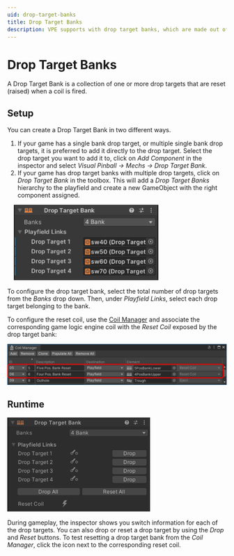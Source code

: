 ```yaml
---
uid: drop-target-banks
title: Drop Target Banks
description: VPE supports with drop target banks, which are made out of multiple drop targets.
---
```


# Drop Target Banks

A Drop Target Bank is a collection of one or more drop targets that are reset (raised) when a coil is fired.

## Setup

You can create a Drop Target Bank in two different ways.

1. If your game has a single bank drop target, or multiple single bank drop targets, it is preferred to add it directly to the drop target. Select the drop target you want to add it to, click on *Add Component* in the inspector and select *Visual Pinball -> Mechs -> Drop Target Bank*. 
2. If your game has drop target banks with multiple drop targets, click on *Drop Target Bank* in the toolbox. This will add a *Drop Target Banks* hierarchy to the playfield and create a new GameObject with the right component assigned.

<img src="drop-target-bank-inspector.png" width="332" class="img-responsive pull-right" style="margin-left: 15px">

To configure the drop target bank, select the total number of drop targets from the *Banks* drop down. Then, under *Playfield Links*, select each drop target belonging to the bank.

To configure the reset coil, use the [Coil Manager](xref:coil_manager) and associate the corresponding game logic engine coil with the *Reset Coil* exposed by the drop target bank:

![Coil Manager](drop-target-bank-coil-manager.png)

## Runtime


<img src="drop-target-bank-inspector-runtime.gif" width="328" class="img-responsive pull-left" style="margin-right: 15px">

During gameplay, the inspector shows you switch information for each of the drop targets. You can also drop or reset a drop target by using the *Drop* and *Reset* buttons. To test resetting a drop target bank from the *Coil Manager*, click the icon next to the corresponding reset coil.
